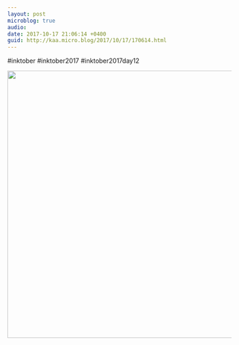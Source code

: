 ```yaml
---
layout: post
microblog: true
audio: 
date: 2017-10-17 21:06:14 +0400
guid: http://kaa.micro.blog/2017/10/17/170614.html
---
```

#inktober #inktober2017 #inktober2017day12

<img src="https://www.kaa.bz/uploads/2018/18f5590295.jpg" width="600" height="600" />
